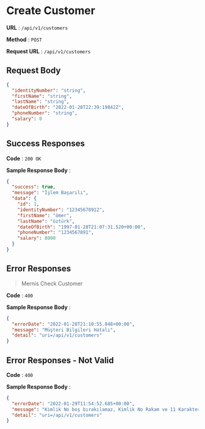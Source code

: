 # Create Customer

**URL** : `/api/v1/customers`

**Method** : `POST`

**Request URL** : `/api/v1/customers`

## Request Body

```json
{
  "identityNumber": "string",
  "firstName": "string",
  "lastName": "string",
  "dateOfBirth": "2022-01-28T22:39:19842Z",
  "phoneNumber": "string",
  "salary": 0
}
```

## Success Responses

**Code** : `200 OK`

**Sample Response Body** :

```json
{
  "success": true,
  "message": "İşlem Başarılı",
  "data": {
    "id": 1,
    "identityNumber": "12345678912",
    "firstName": "ömer",
    "lastName": "öztürk",
    "dateOfBirth": "1997-01-28T21:07:31.520+00:00",
    "phoneNumber": "1234567891",
    "salary": 8000
  }
}
```

## Error Responses

>Mernis Check Customer

**Code** : `400`

**Sample Response Body** :

```json
{
  "errorDate": "2022-01-28T21:10:55.848+00:00",
  "message": "Müşteri Bilgileri Hatalı",
  "detail": "uri=/api/v1/customers"
}
```

## Error Responses - Not Valid

**Code** : `400`

**Sample Response Body** :

```json
{
  "errorDate": "2022-01-29T11:54:52.685+00:00",
  "message": "Kimlik No boş bırakılamaz, Kimlik No Rakam ve 11 Karakter Olmalıdır, Telefon Numarası Rakam ve 10 Karakter Olmalıdır",
  "detail": "uri=/api/v1/customers"
}
```